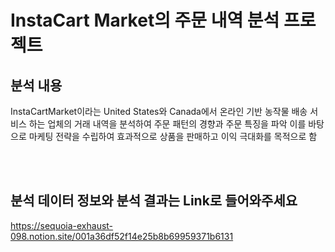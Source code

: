 # InstaCart Market의 주문 내역 분석 프로젝트
## 분석 내용
InstaCartMarket이라는 United States와 Canada에서 온라인 기반 농작물 배송 서비스 하는 업체의 거래 내역을 분석하여 주문 패턴의 경향과 주문 특징을 파악
이를 바탕으로  마케팅 전략을 수립하여 효과적으로 상품을 판매하고 이익 극대화를 목적으로 함

<br> 

</br>



## 분석 데이터 정보와 분석 결과는 Link로 들어와주세요
https://sequoia-exhaust-098.notion.site/001a36df52f14e25b8b69959371b6131
